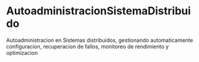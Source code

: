# AutoadministracionSistemaDistribuido
Autoadministracion en Sistemas distribuidos, gestionando automaticamente configuracion, recuperacion de fallos, monitoreo de rendimiento y optimizacion
